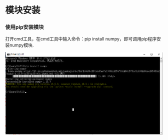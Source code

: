 # 模块安装

### 使用pip安装模块

打开cmd工具，在cmd工具中输入命令：pip install numpy，即可调用pip程序安装numpy模块.

![](../../.gitbook/assets/image%20%2812%29.png)

